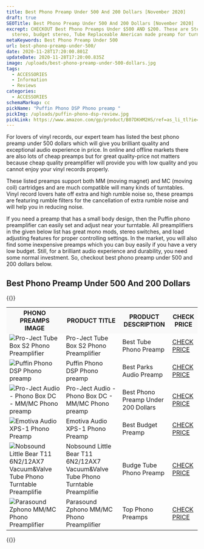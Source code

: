 ```yaml
---
title: Best Phono Preamp Under 500 And 200 Dollars [November 2020]
draft: true
SEOTitle: Best Phono Preamp Under 500 And 200 Dollars [November 2020]
excrept: CHECKOUT Best Phono Preamps Under $500 AND $200. These are Stereophile,
  stereo, budget stereo, Tube Replaceable American made preamp for turntable.
metaKeywords: Best Phono Preamp Under 500
url: best-phono-preamp-under-500/
date: 2020-11-28T17:20:00.801Z
updateDate: 2020-11-28T17:20:00.835Z
image: /uploads/best-phono-preamp-under-500-dollars.jpg
tags:
  - ACCESSORIES
  - Information
  - Reviews
categories:
  - ACCESSORIES
schemaMarkup: cc
pickName: "Puffin Phono DSP Phono preamp "
pickImg: /uploads/puffin-phono-dsp-review.jpg
pickLink: https://www.amazon.com/gp/product/B07DKHM2HS/ref=as_li_tl?ie=UTF8&tag=technikaya-20&camp=1789&creative=9325&linkCode=as2&creativeASIN=B07DKHM2HS&linkId=9caab712f8201139916c1d6017db94d0
---
```

For lovers of vinyl records, our expert team has listed the best phono preamp under 500 dollars which will give you brilliant quality and exceptional audio experience in price. In online and offline markets there are also lots of cheap preamps but for great quality-price not matters because cheap quality preamplifier will provide you with low quality and you cannot enjoy your vinyl records properly.

These listed preamps support both MM (moving magnet) and MC (moving coil) cartridges and are much compatible will many kinds of turntables. Vinyl record lovers hate off extra and high rumble noise so, these preamps are featuring rumble filters for the cancellation of extra rumble noise and will help you in reducing noise. 

If you need a preamp that has a small body design, then the Puffin phono preamplifier can easily set and adjust near your turntable. All preamplifiers in the given below list has great mono mods, stereo switches, and load adjusting features for proper controlling settings. In the market, you will also find some inexpensive preamps which you can buy easily if you have a very low budget. Still, for a brilliant audio experience and durability, you need some normal investment. So, checkout best phono preamp under 500 and 200 dollars below. 

## Best Phono Preamp Under 500 And 200 Dollars

{{<html-code tag="div">}}

<table class="no-mobile product-table" width="100%">
<tbody>
<tr class="thead" style="background-color:#f9f9f9!important">
<th><strong>PHONO PREAMPS IMAGE</strong></th>
<th><strong>PRODUCT TITLE</strong></th>
<th><strong>PRODUCT DESCRIPTION</strong></th>
<th><strong>CHECK PRICE</strong></th>
</tr>
<tr>
<td class="tdimg"><img src="/uploads/pro-ject-tube-box-s2-review.jpg" alt="Pro-Ject Tube Box S2 Phono Preamplifier " title="Pro-Ject Tube Box S2 Phono Preamplifier "></td>
<td>Pro-Ject Tube Box S2 Phono Preamplifier </td>
<td>Best Tube Phono Preamp</td>
<td><a class="table-button" href="https://www.amazon.com/gp/product/B075KPB1P2/ref=as_li_tl?ie=UTF8&tag=technikaya-20&camp=1789&creative=9325&linkCode=as2&creativeASIN=B075KPB1P2&linkId=d87cb0e226516215e0f2cc74d6371193" target="_blank" rel="nofollow noopener noreferrer">CHECK PRICE</a></td>
</tr>
<tr>
<td class="tdimg"><img src="/uploads/puffin-phono-dsp-review.jpg" alt="Puffin Phono DSP Phono preamp " title="Puffin Phono DSP Phono preamp "></td>
<td>Puffin Phono DSP Phono preamp </td>
<td>Best Parks Audio Preamp</td>
<td><a class="table-button" href="https://www.amazon.com/gp/product/B07DKHM2HS/ref=as_li_tl?ie=UTF8&tag=technikaya-20&camp=1789&creative=9325&linkCode=as2&creativeASIN=B07DKHM2HS&linkId=b0fb539aea53de6fc807a0a7244b60dc" target="_blank" rel="nofollow noopener noreferrer">CHECK PRICE</a></td>
</tr>
<tr>
<td class="tdimg"><img src="/uploads/pro-ject-audio-review.jpg" alt="Pro-Ject Audio - Phono Box DC - MM/MC Phono preamp " title="Pro-Ject Audio - Phono Box DC - MM/MC Phono preamp "></td>
<td>Pro-Ject Audio - Phono Box DC - MM/MC Phono preamp </td>
<td>Best Phono Preamp Under 200 Dollars</td>
<td><a class="table-button" href="https://www.amazon.com/gp/product/B007DB5I60/ref=as_li_tl?ie=UTF8&tag=technikaya-20&camp=1789&creative=9325&linkCode=as2&creativeASIN=B007DB5I60&linkId=ac0500eecf0cf5c5d57eca713768789c" target="_blank" rel="nofollow noopener noreferrer">CHECK PRICE</a></td>
</tr>
<tr>
<td class="tdimg"><img src="/uploads/emotiva-audio-xps-1-phono-preamp-review.jpg" alt="Emotiva Audio XPS-1 Phono Preamp" title="Emotiva Audio XPS-1 Phono Preamp"></td>
<td>Emotiva Audio XPS-1 Phono Preamp</td>
<td>Best Budget Preamp</td>
<td><a class="table-button" href="https://www.amazon.com/gp/product/B00PMCIYK4/ref=as_li_tl?ie=UTF8&tag=technikaya-20&camp=1789&creative=9325&linkCode=as2&creativeASIN=B00PMCIYK4&linkId=5a825f051e95155d1f77da54311970de" target="_blank" rel="nofollow noopener noreferrer">CHECK PRICE</a></td>
</tr>
<tr>
<td class="tdimg"><img src="/uploads/nobsound-little-bear-t11-review.jpg" alt="Nobsound Little Bear T11 6N2/12AX7 Vacuum&Valve Tube Phono Turntable Preamplifie" title="Nobsound Little Bear T11 6N2/12AX7 Vacuum&Valve Tube Phono Turntable Preamplifie"></td>
<td>Nobsound Little Bear T11 6N2/12AX7 Vacuum&Valve Tube Phono Turntable Preamplifie</td>
<td>Budge Tube Phono Preamp</td>
<td><a class="table-button" href="https://www.amazon.com/gp/product/B06XCM9NKV/ref=as_li_tl?ie=UTF8&tag=technikaya-20&camp=1789&creative=9325&linkCode=as2&creativeASIN=B06XCM9NKV&linkId=bacb62acf6c867f4456bb9df99c3ddd2" target="_blank" rel="nofollow noopener noreferrer">CHECK PRICE</a></td>
</tr>
<tr>
<td class="tdimg"><img src="/uploads/parasound-zphono-preamps-review.jpg" alt="Parasound Zphono MM/MC Phono Preamplifier " title="Parasound Zphono MM/MC Phono Preamplifier "></td>
<td>Parasound Zphono MM/MC Phono Preamplifier </td>
<td>Top Phono Preamps </td>
<td><a class="table-button" href="https://www.amazon.com/gp/product/B001RM7BLG/ref=as_li_tl?ie=UTF8&tag=technikaya-20&camp=1789&creative=9325&linkCode=as2&creativeASIN=B001RM7BLG&linkId=4962359f29d5f1da8ef8c36a807cc2f1" target="_blank" rel="nofollow noopener noreferrer">CHECK PRICE</a></td>
</tr>
</tbody>
</table>
{{</html-code>}}